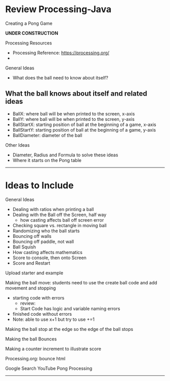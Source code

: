 # Review Processing-Java
Creating a Pong Game

**UNDER CONSTRUCTION**

Processing Resources
- Processing Reference: https://processing.org/
-

General Ideas
- What does the ball need to know about itself?

## What the ball knows about itself and related ideas

- BallX: where ball will be when printed to the screen, x-axis
- BallY: where ball will be when printed to the screen, y-axis
- BallStartX: starting position of ball at the beginning of a game, x-axis
- BallStartY: starting position of ball at the beginning of a game, y-axis
- BallDiameter: diameter of the ball

Other Ideas
- Diameter, Radius and Formula to solve these ideas
- Where it starts on the Pong table

---

# Ideas to Include
General Ideas
- Dealing with ratios when printing a ball
- Dealing with the Ball off the Screen, half way
  - how casting affects ball off screen error
- Checking square vs. rectangle in moving ball
- Randomizing who the ball starts
- Bouncing off walls
- Bouncing off paddle, not wall
- Ball Squish
- How casting affects mathematics
- Score to console, then onto Screen
- Score and Restart

Upload starter and example

Making the ball move: students need to use the create ball code and add movement and stopping
- starting code with errors
  - review:
  - Start Code has logic and variable naming errors
- finished code without errors
- Note: able to use x+1 but try to use +=1

Making the ball stop at the edge so the edge of the ball stops

Making the ball Bounces

Making a counter increment to illustrate score

Processing.org: bounce html

Google Search YouTube Pong Processing


---
